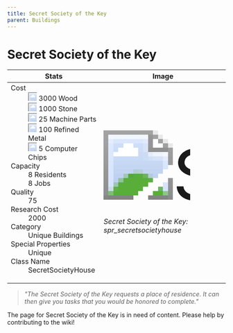 ```yaml
---
title: Secret Society of the Key
parent: Buildings
---
```

# Secret Society of the Key

[//]: # (Pre-generated content)
<table><thead><tr><th>Stats</th><th>Image</th></tr></thead><tbody><tr><td><dl><dt>Cost</dt><dd><div class="resource-icon"><img style="object-position: -637px -751px;" src="https://tfe2-wiki.github.io/assets/sprites.png"></div> 3000 Wood<br><div class="resource-icon"><img style="object-position: -637px -737px;" src="https://tfe2-wiki.github.io/assets/sprites.png"></div> 1000 Stone<br><div class="resource-icon"><img style="object-position: -795px -761px;" src="https://tfe2-wiki.github.io/assets/sprites.png"></div> 25 Machine Parts<br><div class="resource-icon"><img style="object-position: -795px -775px;" src="https://tfe2-wiki.github.io/assets/sprites.png"></div> 100 Refined Metal<br><div class="resource-icon"><img style="object-position: -526px -523px;" src="https://tfe2-wiki.github.io/assets/sprites.png"></div> 5 Computer Chips</dd><dt>Capacity</dt><dd>8 Residents<br>8 Jobs</dd><dt>Quality</dt><dd>75</dd><dt>Research Cost</dt><dd>2000</dd><dt>Category</dt><dd>Unique Buildings</dd><dt>Special Properties</dt><dd>Unique</dd><dt>Class Name</dt><dd>SecretSocietyHouse</dd></dl></td><td><style>.building-image {width: 200px;height: 200px;overflow: hidden;position: relative;}.building-image img {image-rendering: pixelated;object-fit: none;transform: scale(10);transform-origin: left top;position: absolute;left: 0;top: 0;}.resource-image {width: 200px;height: 200px;overflow: hidden;position: relative;}.resource-image img {image-rendering: pixelated;object-fit: none;transform: scale(20);transform-origin: left top;position: absolute;left: 0;top: 0;}.building-icon {width: 20px;height: 20px;overflow: hidden;position: relative;display: inline-block;}.building-icon img {image-rendering: pixelated;object-fit: none;transform: scale(1);transform-origin: left top;position: absolute;left: 0;top: 0;}.resource-icon {width: 20px;height: 20px;overflow: hidden;position: relative;display: inline-block;}.resource-icon img {image-rendering: pixelated;object-fit: none;transform: scale(2);transform-origin: left top;position: absolute;left: 0;top: 0;}</style><div class="building-image"><img style="object-position: -937px -913px;" src="https://tfe2-wiki.github.io/assets/sprites.png" alt="Secret Society of the Key Back"><img style="object-position: -915px -913px;" src="https://tfe2-wiki.github.io/assets/sprites.png" alt="Secret Society of the Key"></div><i>Secret Society of the Key: spr_secretsocietyhouse</i></td></tr></tbody></table><blockquote><i>"The Secret Society of the Key requests a place of residence. It can then give you tasks that you would be honored to complete."</i></blockquote>

The page for Secret Society of the Key is in need of content. Please help by contributing to the wiki!
